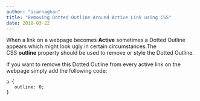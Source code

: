 ```yaml
---
author: "icarnaghan"
title: "Removing Dotted Outline Around Active Link using CSS"
date: 2018-03-22
---
```


When a link on a webpage becomes **Active** sometimes a Dotted Outline appears which might look ugly in certain circumstances.The CSS **outline** property should be used to remove or style the Dotted Outline.

If you want to remove this Dotted Outline from every active link on the webpage simply add the following code:

```
a {
   outline: 0;
}
```

